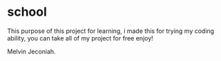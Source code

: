# school
This purpose of this project for learning,
i made this for trying my coding ability,
you can take all of my project for free
enjoy!

Melvin Jeconiah.
